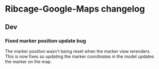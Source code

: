 # Ribcage-Google-Maps changelog

## Dev

### Fixed marker position update bug

The marker position wasn't being reset when the marker view rerenders. This is
now fixes so updating the marker coordinates in the model updates the marker on
the map.


